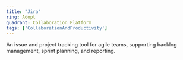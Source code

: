 ```yaml
---
title: "Jira"
ring: Adopt
quadrant: Collaboration Platform
tags: ['CollaborationAndProductivity']
---
```

An issue and project tracking tool for agile teams, supporting backlog management, sprint planning, and reporting.
